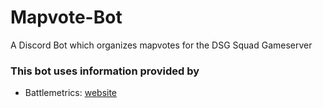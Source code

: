 # Mapvote-Bot
A Discord Bot which organizes mapvotes for the DSG Squad Gameserver

### This bot uses information provided by 

- Battlemetrics: [website](https://battlemetrics.com)
